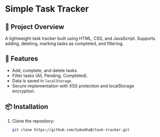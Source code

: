 # Simple Task Tracker

## 📌 Project Overview
A lightweight task tracker built using HTML, CSS, and JavaScript. Supports adding, deleting, marking tasks as completed, and filtering.

## 🚀 Features
- Add, complete, and delete tasks.
- Filter tasks (All, Pending, Completed).
- Data is saved in `localStorage`.
- Secure implementation with XSS protection and localStorage encryption.

## 📦 Installation
1. Clone the repository:  
   ```sh
   git clone https://github.com/SubodhaB/task-tracker.git
